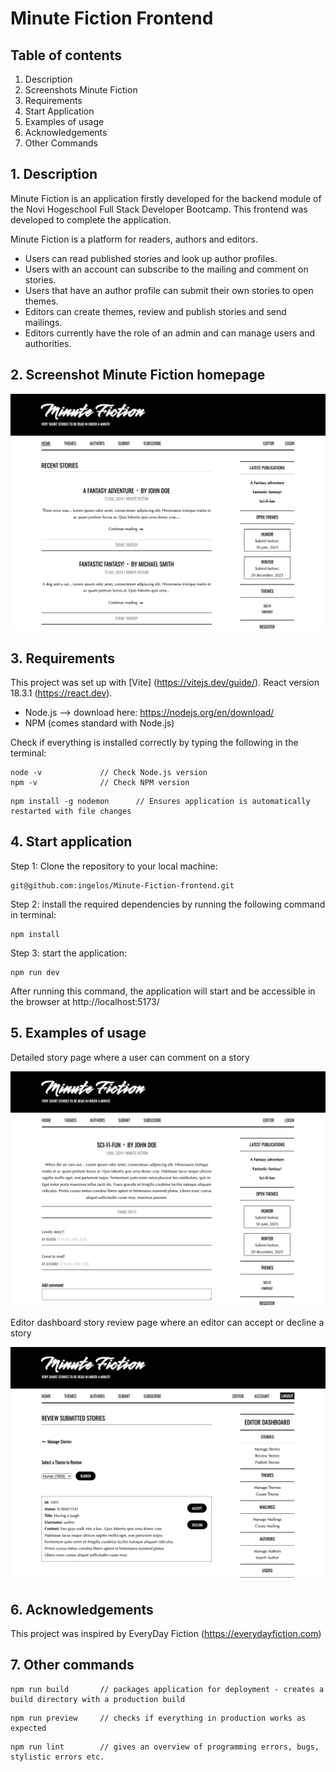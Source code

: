 # Minute Fiction Frontend

## Table of contents
1. Description
2. Screenshots Minute Fiction
3. Requirements 
4. Start Application
5. Examples of usage
6. Acknowledgements
7. Other Commands


## 1. Description

Minute Fiction is an application firstly developed for the backend module of the Novi Hogeschool Full Stack Developer Bootcamp.
This frontend was developed to complete the application.

Minute Fiction is a platform for readers, authors and editors. 

- Users can read published stories and look up author profiles. 
- Users with an account can subscribe to the mailing and comment on stories.
- Users that have an author profile can submit their own stories to open themes.
- Editors can create themes, review and publish stories and send mailings.
- Editors currently have the role of an admin and can manage users and authorities.


## 2. Screenshot Minute Fiction homepage

![MF homepage.png](src/assets/images/MF%20homepage.png)


## 3. Requirements

This project was set up with [Vite] (https://vitejs.dev/guide/). React version 18.3.1 (https://react.dev).

- Node.js --> download here: https://nodejs.org/en/download/
- NPM (comes standard with Node.js)

Check if everything is installed correctly by typing the following in the terminal: 
```
node -v             // Check Node.js version
npm -v              // Check NPM version
```

```
npm install -g nodemon      // Ensures application is automatically restarted with file changes
```


## 4. Start application

Step 1: Clone the repository to your local machine:

``` 
git@github.com:ingelos/Minute-Fiction-frontend.git
```
Step 2: install the required dependencies by running the following command in terminal:
```
npm install
```
Step 3: start the application:

``` 
npm run dev         
```
After running this command, the application will start and be accessible in the browser at http://localhost:5173/


## 5. Examples of usage

Detailed story page where a user can comment on a story

![MF storyDetail.png](src/assets/images/MF%20storyDetail.png)

Editor dashboard story review page where an editor can accept or decline a story

![MF editorDashboard ReviewStories.png](src/assets/images/MF%20editorDashboard%20ReviewStories.png)


## 6. Acknowledgements

This project was inspired by EveryDay Fiction (https://everydayfiction.com)


## 7. Other commands

```
npm run build       // packages application for deployment - creates a build directory with a production build
```
```
npm run preview     // checks if everything in production works as expected
```
``` 
npm run lint        // gives an overview of programming errors, bugs, stylistic errors etc.
```